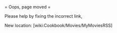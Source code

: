 = Oops, page moved =

Please help by fixing the incorrect link,

New location: [wiki:Cookbook/Movies/MyMoviesRSS]